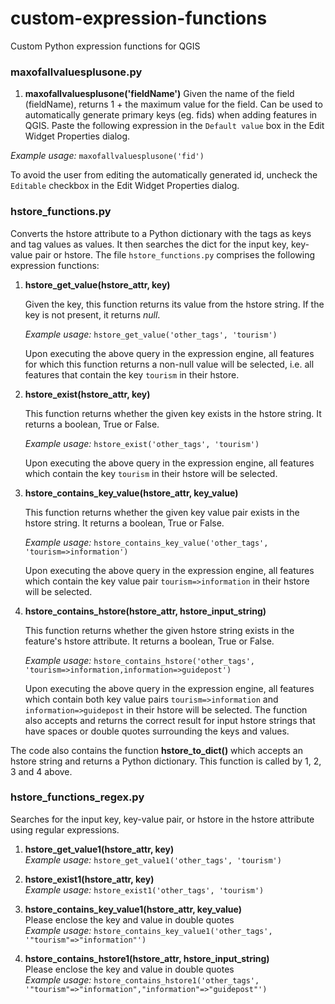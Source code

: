 # custom-expression-functions
Custom Python expression functions for QGIS

### maxofallvaluesplusone.py

1. **maxofallvaluesplusone('fieldName')**
Given the name of the field (fieldName), returns 1 + the maximum value for the field. Can be used to automatically generate primary keys (eg. fids) when adding features in QGIS. Paste the following expression in the `Default value` box in the Edit Widget Properties dialog. 

*Example usage:* `maxofallvaluesplusone('fid')`

To avoid the user from editing the automatically generated id, uncheck the `Editable` checkbox in the Edit Widget Properties dialog.   

### hstore_functions.py

Converts the hstore attribute to a Python dictionary with the tags as keys and tag values as values. It then searches the dict for the input key, key-value pair or hstore.
The file `hstore_functions.py` comprises the following expression functions:

1. **hstore_get_value(hstore_attr, key)**

    Given the key, this function returns its value from the hstore string.
    If the key is not present, it returns *null*.

    *Example usage:* `hstore_get_value('other_tags', 'tourism')`

    Upon executing the above query in the expression engine, all features for which this function returns a non-null value will be selected, i.e. all features that contain the key `tourism` in their hstore.


1. **hstore_exist(hstore_attr, key)**

    This function returns whether the given key exists in the hstore string.
    It returns a boolean, True or False.

    *Example usage:* `hstore_exist('other_tags', 'tourism')`

    Upon executing the above query in the expression engine, all features which contain the key `tourism` in their hstore will be selected.


1. **hstore_contains_key_value(hstore_attr, key_value)**

    This function returns whether the given key value pair exists in the hstore string.
    It returns a boolean, True or False.

    *Example usage:* `hstore_contains_key_value('other_tags', 'tourism=>information')`

    Upon executing the above query in the expression engine, all features which contain the key value pair `tourism=>information` in their hstore will be selected.


1. **hstore_contains_hstore(hstore_attr, hstore_input_string)**

    This function returns whether the given hstore string exists in the feature's hstore attribute.
    It returns a boolean, True or False.

    *Example usage:* `hstore_contains_hstore('other_tags', 'tourism=>information,information=>guidepost')`

    Upon executing the above query in the expression engine, all features which contain both key value pairs `tourism=>information` and `information=>guidepost` in their hstore will be selected. The function also accepts and returns the correct result for input hstore strings that have spaces or double quotes surrounding the keys and values.
    
The code also contains the function **hstore_to_dict()** which accepts an hstore string and returns a Python dictionary. This function is called by 1, 2, 3 and 4 above.


### hstore_functions_regex.py

Searches for the input key, key-value pair, or hstore in the hstore attribute using regular expressions.

1. **hstore_get_value1(hstore_attr, key)**  
    *Example usage:* `hstore_get_value1('other_tags', 'tourism')`

1. **hstore_exist1(hstore_attr, key)**  
    *Example usage:* `hstore_exist1('other_tags', 'tourism')`

1. **hstore_contains_key_value1(hstore_attr, key_value)**  
     Please enclose the key and value in double quotes  
    *Example usage:* `hstore_contains_key_value1('other_tags', '"tourism"=>"information"')`

1. **hstore_contains_hstore1(hstore_attr, hstore_input_string)**  
     Please enclose the key and value in double quotes  
    *Example usage:* `hstore_contains_hstore1('other_tags', '"tourism"=>"information","information"=>"guidepost"')`
    
    


